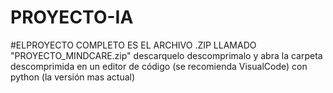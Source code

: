 # PROYECTO-IA

#ELPROYECTO COMPLETO ES EL ARCHIVO .ZIP LLAMADO "PROYECTO_MINDCARE.zip" descarquelo descomprimalo y abra la carpeta descomprimida en un editor de código (se recomienda VisualCode) con python (la versión mas actual) 

